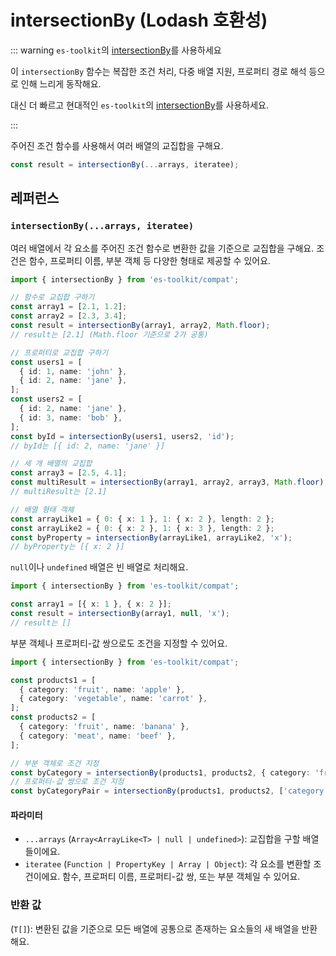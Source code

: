 # intersectionBy (Lodash 호환성)

::: warning `es-toolkit`의 [intersectionBy](../../array/intersectionBy.md)를 사용하세요

이 `intersectionBy` 함수는 복잡한 조건 처리, 다중 배열 지원, 프로퍼티 경로 해석 등으로 인해 느리게 동작해요.

대신 더 빠르고 현대적인 `es-toolkit`의 [intersectionBy](../../array/intersectionBy.md)를 사용하세요.

:::

주어진 조건 함수를 사용해서 여러 배열의 교집합을 구해요.

```typescript
const result = intersectionBy(...arrays, iteratee);
```

## 레퍼런스

### `intersectionBy(...arrays, iteratee)`

여러 배열에서 각 요소를 주어진 조건 함수로 변환한 값을 기준으로 교집합을 구해요. 조건은 함수, 프로퍼티 이름, 부분 객체 등 다양한 형태로 제공할 수 있어요.

```typescript
import { intersectionBy } from 'es-toolkit/compat';

// 함수로 교집합 구하기
const array1 = [2.1, 1.2];
const array2 = [2.3, 3.4];
const result = intersectionBy(array1, array2, Math.floor);
// result는 [2.1] (Math.floor 기준으로 2가 공통)

// 프로퍼티로 교집합 구하기
const users1 = [
  { id: 1, name: 'john' },
  { id: 2, name: 'jane' },
];
const users2 = [
  { id: 2, name: 'jane' },
  { id: 3, name: 'bob' },
];
const byId = intersectionBy(users1, users2, 'id');
// byId는 [{ id: 2, name: 'jane' }]

// 세 개 배열의 교집합
const array3 = [2.5, 4.1];
const multiResult = intersectionBy(array1, array2, array3, Math.floor);
// multiResult는 [2.1]

// 배열 형태 객체
const arrayLike1 = { 0: { x: 1 }, 1: { x: 2 }, length: 2 };
const arrayLike2 = { 0: { x: 2 }, 1: { x: 3 }, length: 2 };
const byProperty = intersectionBy(arrayLike1, arrayLike2, 'x');
// byProperty는 [{ x: 2 }]
```

`null`이나 `undefined` 배열은 빈 배열로 처리해요.

```typescript
import { intersectionBy } from 'es-toolkit/compat';

const array1 = [{ x: 1 }, { x: 2 }];
const result = intersectionBy(array1, null, 'x');
// result는 []
```

부분 객체나 프로퍼티-값 쌍으로도 조건을 지정할 수 있어요.

```typescript
import { intersectionBy } from 'es-toolkit/compat';

const products1 = [
  { category: 'fruit', name: 'apple' },
  { category: 'vegetable', name: 'carrot' },
];
const products2 = [
  { category: 'fruit', name: 'banana' },
  { category: 'meat', name: 'beef' },
];

// 부분 객체로 조건 지정
const byCategory = intersectionBy(products1, products2, { category: 'fruit' });
// 프로퍼티-값 쌍으로 조건 지정
const byCategoryPair = intersectionBy(products1, products2, ['category', 'fruit']);
```

#### 파라미터

- `...arrays` (`Array<ArrayLike<T> | null | undefined>`): 교집합을 구할 배열들이에요.
- `iteratee` (`Function | PropertyKey | Array | Object`): 각 요소를 변환할 조건이에요. 함수, 프로퍼티 이름, 프로퍼티-값 쌍, 또는 부분 객체일 수 있어요.

### 반환 값

(`T[]`): 변환된 값을 기준으로 모든 배열에 공통으로 존재하는 요소들의 새 배열을 반환해요.
